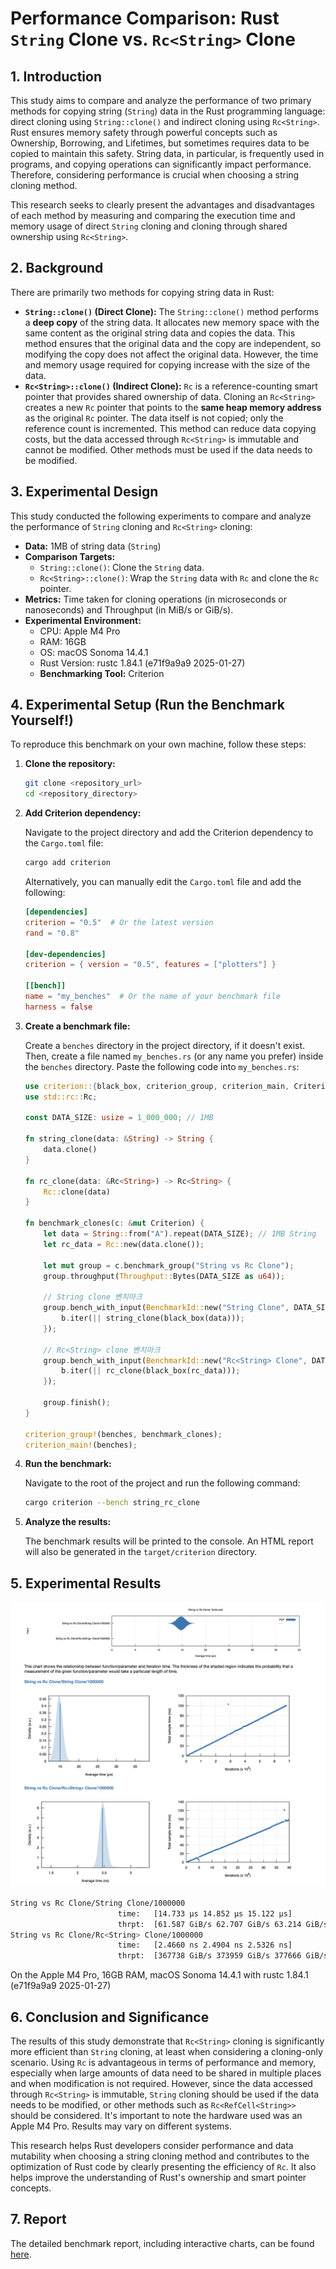 # Performance Comparison: Rust `String` Clone vs. `Rc<String>` Clone

## 1. Introduction

This study aims to compare and analyze the performance of two primary methods for copying string (`String`) data in the Rust programming language: direct cloning using `String::clone()` and indirect cloning using `Rc<String>`. Rust ensures memory safety through powerful concepts such as Ownership, Borrowing, and Lifetimes, but sometimes requires data to be copied to maintain this safety. String data, in particular, is frequently used in programs, and copying operations can significantly impact performance. Therefore, considering performance is crucial when choosing a string cloning method.

This research seeks to clearly present the advantages and disadvantages of each method by measuring and comparing the execution time and memory usage of direct `String` cloning and cloning through shared ownership using `Rc<String>`.

## 2. Background

There are primarily two methods for copying string data in Rust:

*   **`String::clone()` (Direct Clone):** The `String::clone()` method performs a **deep copy** of the string data. It allocates new memory space with the same content as the original string data and copies the data. This method ensures that the original data and the copy are independent, so modifying the copy does not affect the original data. However, the time and memory usage required for copying increase with the size of the data.
*   **`Rc<String>::clone()` (Indirect Clone):** `Rc` is a reference-counting smart pointer that provides shared ownership of data. Cloning an `Rc<String>` creates a new `Rc` pointer that points to the **same heap memory address** as the original `Rc` pointer. The data itself is not copied; only the reference count is incremented. This method can reduce data copying costs, but the data accessed through `Rc<String>` is immutable and cannot be modified. Other methods must be used if the data needs to be modified.

## 3. Experimental Design

This study conducted the following experiments to compare and analyze the performance of `String` cloning and `Rc<String>` cloning:

*   **Data:** 1MB of string data (`String`)
*   **Comparison Targets:**
    *   `String::clone()`: Clone the `String` data.
    *   `Rc<String>::clone()`: Wrap the `String` data with `Rc` and clone the `Rc` pointer.
*   **Metrics:** Time taken for cloning operations (in microseconds or nanoseconds) and Throughput (in MiB/s or GiB/s).
*   **Experimental Environment:**
    *   CPU: Apple M4 Pro
    *   RAM: 16GB
    *   OS: macOS Sonoma 14.4.1 
    *   Rust Version: rustc 1.84.1 (e71f9a9a9 2025-01-27)
    *   **Benchmarking Tool:** Criterion

## 4. Experimental Setup (Run the Benchmark Yourself!)

To reproduce this benchmark on your own machine, follow these steps:

1.  **Clone the repository:**

    ```bash
    git clone <repository_url>
    cd <repository_directory>
    ```

2.  **Add Criterion dependency:**

    Navigate to the project directory and add the Criterion dependency to the `Cargo.toml` file:

    ```bash
    cargo add criterion
    ```

    Alternatively, you can manually edit the `Cargo.toml` file and add the following:

    ```toml
    [dependencies]
    criterion = "0.5"  # Or the latest version
    rand = "0.8"

    [dev-dependencies]
    criterion = { version = "0.5", features = ["plotters"] }

    [[bench]]
    name = "my_benches"  # Or the name of your benchmark file
    harness = false
    ```

3.  **Create a benchmark file:**

    Create a `benches` directory in the project directory, if it doesn't exist. Then, create a file named `my_benches.rs` (or any name you prefer) inside the `benches` directory. Paste the following code into `my_benches.rs`:

    ```rust
    use criterion::{black_box, criterion_group, criterion_main, Criterion, BenchmarkId, Throughput};
    use std::rc::Rc;

    const DATA_SIZE: usize = 1_000_000; // 1MB

    fn string_clone(data: &String) -> String {
        data.clone()
    }

    fn rc_clone(data: &Rc<String>) -> Rc<String> {
        Rc::clone(data)
    }

    fn benchmark_clones(c: &mut Criterion) {
        let data = String::from("A").repeat(DATA_SIZE); // 1MB String
        let rc_data = Rc::new(data.clone());

        let mut group = c.benchmark_group("String vs Rc Clone");
        group.throughput(Throughput::Bytes(DATA_SIZE as u64));

        // String clone 벤치마크
        group.bench_with_input(BenchmarkId::new("String Clone", DATA_SIZE), &data, |b, data| {
            b.iter(|| string_clone(black_box(data)));
        });

        // Rc<String> clone 벤치마크
        group.bench_with_input(BenchmarkId::new("Rc<String> Clone", DATA_SIZE), &rc_data, |b, rc_data| {
            b.iter(|| rc_clone(black_box(rc_data)));
        });

        group.finish();
    }

    criterion_group!(benches, benchmark_clones);
    criterion_main!(benches);
    ```

4.  **Run the benchmark:**

    Navigate to the root of the project and run the following command:

    ```bash
    cargo criterion --bench string_rc_clone
    ```

5.  **Analyze the results:**

    The benchmark results will be printed to the console.  An HTML report will also be generated in the `target/criterion` directory.

## 5. Experimental Results

![experimental result chart](./chart.png)

```bash
String vs Rc Clone/String Clone/1000000                                                                             
                        time:   [14.733 µs 14.852 µs 15.122 µs]
                        thrpt:  [61.587 GiB/s 62.707 GiB/s 63.214 GiB/s]
String vs Rc Clone/Rc<String> Clone/1000000                                                                             
                        time:   [2.4660 ns 2.4904 ns 2.5326 ns]
                        thrpt:  [367738 GiB/s 373959 GiB/s 377666 GiB/s]
```

On the Apple M4 Pro, 16GB RAM, macOS Sonoma 14.4.1 with rustc 1.84.1 (e71f9a9a9 2025-01-27)

## 6. Conclusion and Significance

The results of this study demonstrate that `Rc<String>` cloning is significantly more efficient than `String` cloning, at least when considering a cloning-only scenario. Using `Rc` is advantageous in terms of performance and memory, especially when large amounts of data need to be shared in multiple places and when modification is not required. However, since the data accessed through `Rc<String>` is immutable, `String` cloning should be used if the data needs to be modified, or other methods such as `Rc<RefCell<String>>` should be considered. It's important to note the hardware used was an Apple M4 Pro. Results may vary on different systems.

This research helps Rust developers consider performance and data mutability when choosing a string cloning method and contributes to the optimization of Rust code by clearly presenting the efficiency of `Rc`. It also helps improve the understanding of Rust's ownership and smart pointer concepts.

## 7. Report
The detailed benchmark report, including interactive charts, can be found [here](String%20vs%20Rc%20Clone/index.html).